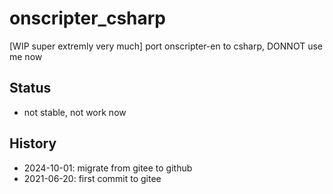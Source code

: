 # onscripter_csharp
[WIP super extremly very much] port onscripter-en to csharp, DONNOT use me now  

## Status  
* not stable, not work now    

## History  
* 2024-10-01: migrate from gitee to github  
* 2021-06-20: first commit to gitee  

